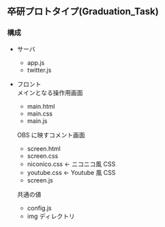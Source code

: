 ## 卒研プロトタイプ(Graduation_Task)

### 構成

- サーバ<br>

  - app.js
  - twitter.js

- フロント<br>
  メインとなる操作用画面

  - main.html
  - main.css
  - main.js

  OBS に映すコメント画面

  - screen.html
  - screen.css
  - niconico.css <- ニコニコ風 CSS
  - youtube.css <- Youtube 風 CSS
  - screen.js

  共通の値

  - config.js
  - img ディレクトリ
